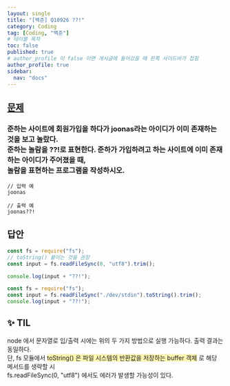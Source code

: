 ```yaml
---
layout: single
title: "[백준] Q10926 ??!"
category: Coding
tag: [Coding, "백준"]
# 테이블 목차
toc: false
published: true
# author_profile 이 false 이면 게시글에 들어갔을 때 왼쪽 사이드바가 접힘
author_profile: true
sidebar:
  nav: "docs"
---
```


## [문제](https://www.acmicpc.net/problem/10926)

### 준하는 사이트에 회원가입을 하다가 joonas라는 아이디가 이미 존재하는 것을 보고 놀랐다. <br/>준하는 놀람을 ??!로 표현한다. 준하가 가입하려고 하는 사이트에 이미 존재하는 아이디가 주어졌을 때, <br/>놀람을 표현하는 프로그램을 작성하시오.

```
// 입력 예
joonas
```

```
// 출력 예
joonas??!
```

## 답안

```javascript
const fs = require("fs");
// toString() 붙이는 것을 권장
const input = fs.readFileSync(0, "utf8").trim();

console.log(input + "??!");
```

```javascript
const fs = require("fs");
const input = fs.readFileSync("./dev/stdin").toString().trim();
console.log(input + "??!");
```

## ✨ TIL

node 에서 문자열로 입/출력 시에는 위의 두 가지 방법으로 실행 가능하다.
출력 결과는 동일하다. <br/>
단, fs 모듈에서 <span style="background-color:#fff5b1">toString() 은 파일 시스템의 반환값을 저장하는 buffer 객체</span>
로 해당 메서드를 생략할 시 <br/>fs.readFileSync(0, "utf8") 에서도 에러가 발생할 가능성이 있다.
